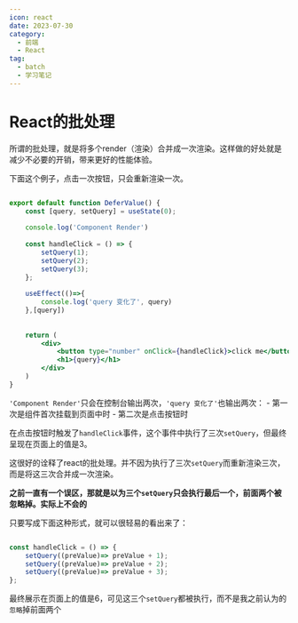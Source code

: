 ```yaml
---
icon: react
date: 2023-07-30
category:
  - 前端
  - React
tag:
  - batch
  - 学习笔记
---
```

# React的批处理

所谓的批处理，就是将多个render（渲染）合并成一次渲染。这样做的好处就是减少不必要的开销，带来更好的性能体验。

下面这个例子，点击一次按钮，只会重新渲染一次。

```jsx

export default function DeferValue() {  
	const [query, setQuery] = useState(0);  
	  
	console.log('Component Render')  
	
	const handleClick = () => {  
		setQuery(1);  
		setQuery(2);  
		setQuery(3);  
	};  
	  
	useEffect(()=>{  
		console.log('query 变化了', query)  
	},[query])  
	  
	
	return (  
		<div>  
			<button type="number" onClick={handleClick}>click me</button>
			<h1>{query}</h1>
		</div>  
	)
}
```

`'Component Render'`只会在控制台输出两次，`'query 变化了'`也输出两次：
	- 第一次是组件首次挂载到页面中时
	- 第二次是点击按钮时

在点击按钮时触发了`handleClick`事件，这个事件中执行了三次`setQuery`，但最终呈现在页面上的值是3。

这很好的诠释了react的批处理。并不因为执行了三次`setQuery`而重新渲染三次，而是将这三次合并成一次渲染。


**之前一直有一个误区，那就是以为三个`setQuery`只会执行最后一个，前面两个被忽略掉。实际上不会的**

只要写成下面这种形式，就可以很轻易的看出来了：

```jsx

const handleClick = () => {  
	setQuery((preValue)=> preValue + 1);  
	setQuery((preValue)=> preValue + 2);  
	setQuery((preValue)=> preValue + 3); 
};
```

最终展示在页面上的值是6，可见这三个`setQuery`都被执行，而不是我之前认为的`忽略`掉前面两个